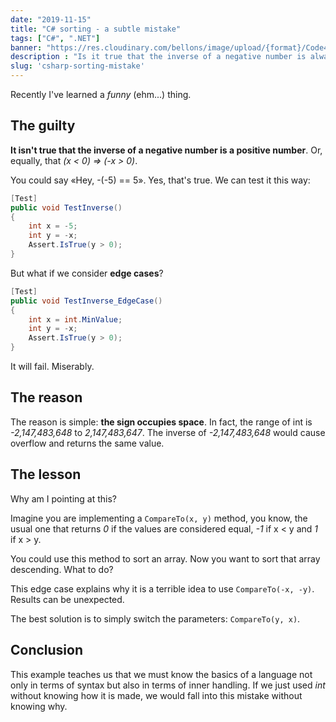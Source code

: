 ```yaml
---
date: "2019-11-15"
title: "C# sorting - a subtle mistake"
tags: ["C#", ".NET"]
banner: "https://res.cloudinary.com/bellons/image/upload/{format}/Code4IT/Covers/min-max-value.jpg"
description : "Is it true that the inverse of a negative number is always a positive number? If you think it's true, you might get a subtle error while implementing comparison."
slug: 'csharp-sorting-mistake'
---
```


Recently I've learned a _funny_ (ehm...) thing.

## The guilty

__It isn't true that the inverse of a negative number is a positive number__. Or, equally, that _(x < 0) => (-x > 0)_.

You could say «Hey, -(-5) == 5». Yes, that's true. 
We can test it this way:

```csharp
[Test]
public void TestInverse()
{
    int x = -5;
    int y = -x;
    Assert.IsTrue(y > 0);
}
```

But what if we consider __edge cases__? 

```csharp
[Test]
public void TestInverse_EdgeCase()
{
    int x = int.MinValue;
    int y = -x;
    Assert.IsTrue(y > 0);
}
```

It will fail. Miserably.

## The reason

The reason is simple: __the sign occupies space__.
In fact, the range of int is _-2,147,483,648_ to _2,147,483,647_. The inverse of _-2,147,483,648_ would cause overflow and returns the same value.

## The lesson

Why am I pointing at this? 

Imagine you are implementing a `CompareTo(x, y)` method, you know, the usual one that returns _0_ if the values are considered equal, _-1_ if x < y and _1_ if x > y.

You could use this method to sort an array.
Now you want to sort that array descending. What to do?

This edge case explains why it is a terrible idea to use `CompareTo(-x, -y)`. Results can be unexpected.

The best solution is to simply switch the parameters: `CompareTo(y, x)`.

## Conclusion

This example teaches us that we must know the basics of a language not only in terms of syntax but also in terms of inner handling. If we just used _int_ without knowing how it is made, we would fall into this mistake without knowing why.
